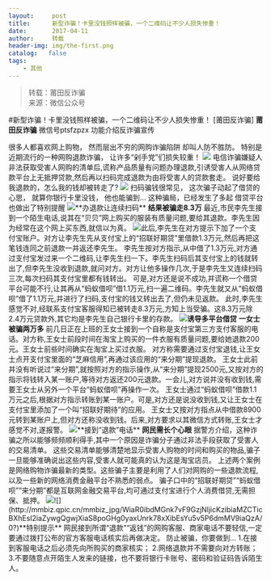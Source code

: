 ```yaml
---
layout:     post
title:      新型诈骗！卡里没钱照样被骗，一个二维码让不少人损失惨重！
date:       2017-04-11
author:     转载
header-img: img/the-first.png
catalog:   false
tags:
    - 其他
---
```


<blockquote><p>转载：莆田反诈骗<br>
来源：微信公众号</p></blockquote>

#新型诈骗！卡里没钱照样被骗，一个二维码让不少人损失惨重！
[莆田反诈骗]
**莆田反诈骗**
微信号ptsfzpzx
功能介绍反诈骗宣传

很多人都喜欢网上购物，
然而层出不穷的网购诈骗陷阱
却叫人防不胜防。
特别是近期流行的一种网购退款诈骗，
让许多“剁手党”们损失较重！
![]({{site.baseurl}}/postimg/WiaR0ibdMGnk7vF9GzjNljicKzibiaMZCTicBXOQm0sSt0ezokM80ISmayT5wNiaormczwx6wP6p3icMl5qicbazdcF2Flw.jpeg)
电信诈骗嫌疑人非法获取受害人网购的清单后,谎称产品质量有问题办理退款,引诱受害人从网络贷款平台上无抵押贷款,然后再以扫码完成退款为由将受害人的贷款套走。
说好要给我退款的，怎么我的钱却被转走了?
![]({{site.baseurl}}/postimg/WiaR0ibdMGnk7vF9GzjNljicKzibiaMZCTicBXHN5wfiaY92ULFXOEMibb9q1k1SRp3uYQAeQ00aWzqw9pjPLtxspVs52w.jpeg)
扫码骗钱很常见，
这次骗子动起了借贷的心思，
就算你银行卡里没钱，
他也能骗到...
这种骗局，已经发生了多起
借贷平台也做出了特别提醒
![](http://mmbiz.qpic.cn/mmbiz_jpg/WiaR0ibdMGnk7vF9GzjNljicKzibiaMZCTicBXzJ2ib2icg2tBm8icqJaRGNR7Y766OaNusE37aJfzurHQAzlCEF6oNCicgw/0?)**办退款让连续扫码**
**结果被骗走8.3万**
最近,市民李先生接到一个陌生电话,说其在“贝贝”网上购买的服装有质量问题,要给其退款。李先生因为经常在这个网上买东西,就信以为真。
![](http://mmbiz.qpic.cn/mmbiz_jpg/WiaR0ibdMGnk7vF9GzjNljicKzibiaMZCTicBXYRcVibhbicyLeibibbbibp45ZbvDqyicnjNosxibiaYkIvTCHVoiaJC9JyuaOEw/0?)此后,李先生在对方提示下加了一个支付宝账户。对方让李先生先从支付宝上的“招联好期贷”里借款1.3万元,然后再把这笔钱连同之前退款一并返还李先生。
李先生按对方指示,从中借了1.3万元,对方通过支付宝发过来一个二维码,让李先生扫一下。李先生扫码后其支付宝上的钱就转出了,但李先生没收到退款,就问对方。对方让他多操作几次,于是李先生又连续扫码三次,每次扫码其支付宝里都有钱转出。
可是,对方还是说不成功,并谎称一个借贷平台可能不行,让其再从“蚂蚁借呗”借1.1万元,扫一遍二维码。李先生就又从“蚂蚁借呗”借了1.1万元,并进行了扫码,支付宝的钱又转出去了,但仍未见返款。
此时,李先生感觉不对,经联系支付宝客服得知已被转走8.3万元,方知上当受骗。这8.3万元除2.4万元贷款外,其它均是李先生自己银行卡里的存款。
![](http://mmbiz.qpic.cn/mmbiz/cZV2hRpuAPjhXdiaw8ibquYYw8MI1InGKp48rdibXoAbOVguuLm0gZEco7ep0VgYHPVOEJNrsQljiajnDrMJtvEdNA/0/mmbizgif)**诱导多平台借贷**
**一女士被骗两万多**
前几日正在上班的王女士接到一个自称是支付宝第三方支付客服的电话。对方称,王女士前段时间在淘宝上购买的一件衣服有质量问题,要给她退款200元。王女士前些时间确实在淘宝上买过衣服。
对方称需要通过支付宝退钱,让王女士点开支付宝里面的“芝麻信用”,再通过该应用的“来分期”提现退款。
王女士此前并没有听说过“来分期”,就按照对方的指示操作,从“来分期”提现2500元,又按对方的指示将钱转入某一账户,等待对方返还200元退款。一会儿,对方说并没有收到钱,需要王女士从另外一个平台“蚂蚁借呗”再操作一次。
王女士通过“蚂蚁借呗”借款1.1万元之后,根据对方指示转账到某一账户。可是,对方还是说没收到钱,又让王女士在支付宝里添加了一个叫“招联好期待”的应用。
王女士又按对方指点从中借款8900元转到某账户上,但对方还称没收到钱。后来,对方要求以其微信方式转账,王女士才感觉不对,遂报警。
![](http://mmbiz.qpic.cn/mmbiz_jpg/WiaR0ibdMGnk7vF9GzjNljicKzibiaMZCTicBXLAuJSRgtkPVdI0uhgcw8pxA29D6qYCbJvWuKkBdxyCJeaNtWUybUmA/0?)**接到“退款”电话**
**网民需长个心眼**
据警方介绍，这种诈骗之所以能够频频顺利得手,其中一个原因是诈骗分子通过非法手段获取了受害人的交易清单。
这些交易清单能够清楚地显示受害人购物的时间和购买的物品,骗子一旦能够准确说出这些内容,受害人就可能真的认为这是淘宝店员。
上述两个案例是网络购物诈骗最新的类型。这些骗子主要是利用了人们对网购的一些退款流程,以及一些新的网络消费金融平台不熟悉的弱点。
骗子口中的“招联好期贷”“蚂蚁借呗”“来分期”都是互联网金融交易平台,均可通过支付宝进行个人消费借贷,无需担保、抵押。
![](http://mmbiz.qpic.cn/mmbiz/cZV2hRpuAPjhXdiaw8ibquYYw8MI1InGKpzSR9E8F3fWFjia4ukUYG6lRJia2spkcic0OTe8A9HKwrUUoNYetkibp2VA/0/mmbizgif?)![](http://mmbiz.qpic.cn/mmbiz_jpg/WiaR0ibdMGnk7vF9GzjNljicKzibiaMZCTicBXhEsI2iaZywgQgwjXiaS8poGHg0yaxUnrk78xXibEsYu5v5P6dmMV9iaQzA/0?)**特别提示**
网民接到所谓“退款”“返钱”的网购客服、商家电话不要轻信,一定要通过拨打公布的官方客服电话核实后再做决定。
防止被骗，你要做到...
1\.在接到客服电话之后必须先向所购买的商家核实；
2\.网络退款并不需要向对方转账；
3\.不要随意点开陌生人发来的链接，也不要将银行卡账号、密码和验证码告诉陌生人。
